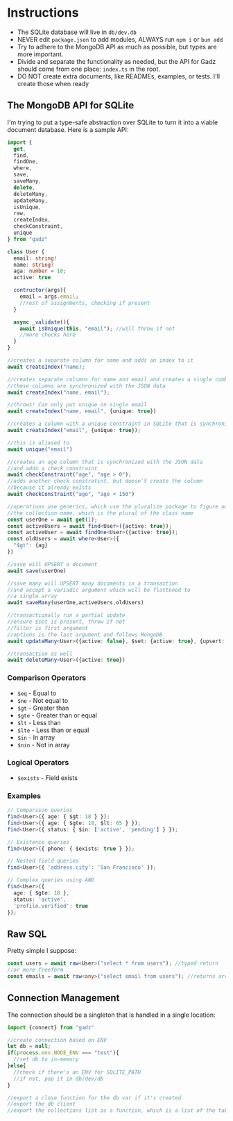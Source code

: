 # Instructions

 - The SQLite database will live in `db/dev.db`
 - NEVER edit `package.json` to add modules, ALWAYS run `npm i` or `bun add`
 - Try to adhere to the MongoDB API as much as possible, but types are more important.
 - Divide and separate the functionality as needed, but the API for Gadz should come from one place: `index.ts` in the root.
 - DO NOT create extra documents, like READMEs, examples, or tests. I'll create those when ready

## The MongoDB API for SQLite

I'm trying to put a type-safe abstraction over SQLite to turn it into a viable document database. Here is a sample API:

```ts
import {
  get, 
  find, 
  findOne,
  where, 
  save, 
  saveMany, 
  delete, 
  deleteMany, 
  updateMany,
  isUnique, 
  raw,
  createIndex,
  checkConstraint,
  unique
} from "gadz"

class User {
  email: string!
  name: string?
  aga: number = 10;
  active: true

  contructor(args){
    email = args.email;
    //rest of assignments, checking if present
  }

  async _validate(){
    await isUnique(this, "email"); //will throw if not
    //more checks here
  }
}

//creates a separate column for name and adds an index to it
await createIndex("name);

//creates separate columns for name and email and creates a single combined index
//these columns are synchronized with the JSON data
await createIndex("name, email");

//throws! Can only put unique on single email
await createIndex("name, email", {unique: true})

//creates a column with a unique constraint in SQLite that is synchronized with the JSON data
await createIndex("email", {unique: true});

//this is aliased to
await unique("email")

//creates an age column that is synchronized with the JSON data
//and adds a check constraint
await checkConstraint("age", "age > 0");
//adds another check constratint, but doesn't create the column
//because it already exists
await checkConstraint("age", "age < 150")

//operations use generics, which use the pluralize package to figure out
//the collection name, which is the plural of the class name
const userOne = await get(1);
const activeUsers = await find<User>({active: true});
const activeUser = await findOne<User>({active: true});
const oldUsers = await where<User>({
  "$gt": {ag}
})

//save will UPSERT a document
await save(userOne)

//save many will UPSERT many documents in a transaction
//and accept a variadic argument which will be flattened to
//a single array
await saveMany(userOne,activeUsers,oldUsers)

//transactionally run a partial update
//ensure $set is present, throw if not
//filter is first argument
//options is the last argument and follows MongoDB
await updateMany<User>({active: false}, $set: {active: true}, {upsert: true})

//transaction as well
await deleteMany<User>({active: true})
```

### Comparison Operators

- `$eq` - Equal to
- `$ne` - Not equal to
- `$gt` - Greater than
- `$gte` - Greater than or equal
- `$lt` - Less than
- `$lte` - Less than or equal
- `$in` - In array
- `$nin` - Not in array

### Logical Operators

- `$exists` - Field exists

### Examples

```typescript
// Comparison queries
find<User>({ age: { $gt: 18 } });
find<User>({ age: { $gte: 18, $lt: 65 } });
find<User>({ status: { $in: ['active', 'pending'] } });

// Existence queries
find<User>({ phone: { $exists: true } });

// Nested field queries
find<User>({ 'address.city': 'San Francisco' });

// Complex queries using AND
find<User>({
  age: { $gte: 18 },
  status: 'active',
  'profile.verified': true
});
```

## Raw SQL

Pretty simple I suppose:

```ts
const users = await raw<User>("select * from users"); //typed return
//or more freeform
const emails = await raw<any>("select email from users"); //returns array
```

## Connection Management

The connection should be a singleton that is handled in a single location:

```ts
import {connect} from "gadz"

//create connection based on ENV 
let db = null;
if(process.env.NODE_ENV === "test"){
  //set db to in-memory
}else{
  //check if there's an ENV for SQLITE_PATH
  //if not, pop it in db/dev/db
}

//export a close function for the db var if it's created
//export the db client
//export the collections list as a function, which is a list of the tables
```